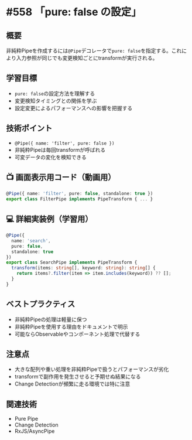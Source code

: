 # #558 「pure: false の設定」

## 概要
非純粋Pipeを作成するには`@Pipe`デコレータで`pure: false`を指定する。これにより入力参照が同じでも変更検知ごとにtransformが実行される。

## 学習目標
- `pure: false`の設定方法を理解する
- 変更検知タイミングとの関係を学ぶ
- 設定変更によるパフォーマンスへの影響を把握する

## 技術ポイント
- `@Pipe({ name: 'filter', pure: false })`
- 非純粋Pipeは毎回transformが呼ばれる
- 可変データの変化を検知できる

## 📺 画面表示用コード（動画用）
```typescript
@Pipe({ name: 'filter', pure: false, standalone: true })
export class FilterPipe implements PipeTransform { ... }
```

## 💻 詳細実装例（学習用）
```typescript
@Pipe({
  name: 'search',
  pure: false,
  standalone: true
})
export class SearchPipe implements PipeTransform {
  transform(items: string[], keyword: string): string[] {
    return items?.filter(item => item.includes(keyword)) ?? [];
  }
}
```

## ベストプラクティス
- 非純粋Pipeの処理は軽量に保つ
- 非純粋Pipeを使用する理由をドキュメントで明示
- 可能ならObservableやコンポーネント処理で代替する

## 注意点
- 大きな配列や重い処理を非純粋Pipeで扱うとパフォーマンスが劣化
- transformで副作用を発生させると予期せぬ結果になる
- Change Detectionが頻繁に走る環境では特に注意

## 関連技術
- Pure Pipe
- Change Detection
- RxJS/AsyncPipe
